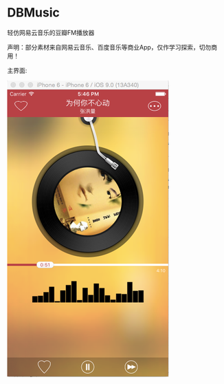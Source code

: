 # DBMusic
轻仿网易云音乐的豆瓣FM播放器

声明：部分素材来自网易云音乐、百度音乐等商业App，仅作学习探索，切勿商用！

主界面:

![DBMusic](https://github.com/ldjhust/DBMusic/blob/master/DBMusic.png "DBMusic")
